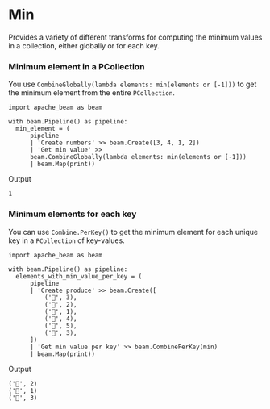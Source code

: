 # Min

Provides a variety of different transforms for computing the minimum values in a collection, either globally or for each key.

### Minimum element in a PCollection

You use ```CombineGlobally(lambda elements: min(elements or [-1]))``` to get the minimum element from the entire ```PCollection```.

```
import apache_beam as beam

with beam.Pipeline() as pipeline:
  min_element = (
      pipeline
      | 'Create numbers' >> beam.Create([3, 4, 1, 2])
      | 'Get min value' >>
      beam.CombineGlobally(lambda elements: min(elements or [-1]))
      | beam.Map(print))
```

Output
```
1
```

### Minimum elements for each key

You can use ```Combine.PerKey()``` to get the minimum element for each unique key in a ```PCollection``` of key-values.

```
import apache_beam as beam

with beam.Pipeline() as pipeline:
  elements_with_min_value_per_key = (
      pipeline
      | 'Create produce' >> beam.Create([
          ('🥕', 3),
          ('🥕', 2),
          ('🍆', 1),
          ('🍅', 4),
          ('🍅', 5),
          ('🍅', 3),
      ])
      | 'Get min value per key' >> beam.CombinePerKey(min)
      | beam.Map(print))
```

Output

```
('🥕', 2)
('🍆', 1)
('🍅', 3)
```